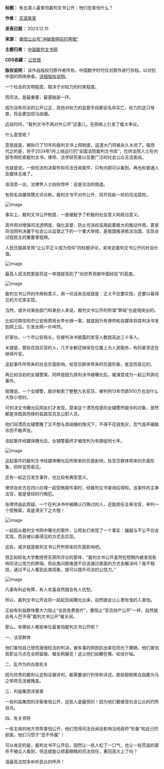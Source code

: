 

**标题：** 有五类人最害怕裁判文书公开：他们在害怕什么？  

**作者：** [天涯笔客](https://chinadigitaltimes.net/space/冲破黎明前的黑暗)  

**发表日期：** 2023.12.15  

**来源：** [微信公众号“冲破黎明前的黑暗”](https://web.archive.org/web/https://mp.weixin.qq.com/s/5DfAH9iFhuzUpeVa5cZq_Q)  

**主题归类：** [中国裁判文书网](https://chinadigitaltimes.net/space/中国裁判文书网)  

**CDS收藏：** [公民馆](https://chinadigitaltimes.net/space/%E5%85%AC%E6%B0%91%E9%A6%86)  

**版权说明：** 该作品版权归原作者所有。中国数字时代仅对原作进行存档，以对抗中国的网络审查。[详细版权说明](https://chinadigitaltimes.net/chinese/copyright)。


一个社会的文明程度，取决于对权力的约束程度。


而司法，是最重要，最基础是一环。


因为没有司法的公开公正，其他对权力的监督手段都会名存实亡，权力的这只怪兽，将会更加信马由缰。


近段时间，“裁判文书不再对外公开”这事儿，在网络上引发了极大争议。


什么意思呢？


意思就是，被执行了10年的裁判文书上网制度，这道大门将被永久关闭了。取而代之的是，将于2024年1月上线运行的“全国法院裁判文书库”，仅供法院人士在内部专网检索裁判文书。律师、法学研究者以及更广泛的社会公众无法查阅。


也就是说，一些枉法判决案件和司法丑闻案件，只有内部可以看到，再也和普通人及媒体无缘了。


该消息一出，法律界人士纷纷惊呼：这是法治的倒退。


有知名自媒体撰文评论称，裁判文书不对外公开，将开启新一轮的司法腐败。


![image](https://chinadigitaltimes.net/chinese/files/2023/12/post-703274-657cd272f0d4c.png)


事实上，裁判文书公开制度，一直被赋予了积极的社会意义和政治意义。


其作用对增强司法透明度，强化监督，防止司法权滥用起着极大的推动作用，更是将法院判决置于社会公众监督之下的一个重大举措，是我国推进依法治国、实现全过程民主的重要里程碑。


人民日报甚至用“让公平正义成为信仰”的标题评论，来肯定裁判文书公开的社会价值。


![image](https://chinadigitaltimes.net/chinese/files/2023/12/post-703274-657cd27304a90.png)


最高人民法院更是将这一举措提高到了“向世界贡献中国经验”的高度。


![image](https://chinadigitaltimes.net/chinese/files/2023/12/post-703274-657cd27312e7d.png)


裁判文书公开的作用和意义，用一句话来总结就是：正义不仅要实现，还要以看得见的方式来实现。


当然，或许对某些部门和某些人来说，裁判文书公开的所谓“弊端”也是很突出的。


比如河南信阳市公安局原局长李长根一案，就是因为有律师和自媒体将其判决书发到网上后，引发全网一片哗然。


好家伙，一个市公安局长，仅被判决书披露的卖官人数就高达三十多人。


关键是，那些花钱买官的人，几乎全都还继续在位置上为人民服务，有的甚至还在继续升官。


这起事件所带来的社会负面影响，给官员群体带来的负面形象，是显而易见的。


再比如当初的女辅警案，同样是因为其判决书被曝光后，被演变成为一起公共舆论事件。


按理说，一个女辅警，敲诈勒索了整整九名官员，被判刑13年罚款500万也没什么大惊小怪的。


可判决文书曝光后网友们才发现，原来这个漂亮性感的女辅警所敲诈的对象，居然都是贪图其肉体的各路官员及公职人员。


他们将漂亮女辅警睡了又不想与其结婚的情况下，不得不花钱免灾，忍气吞声被敲诈而不敢声张。


该起案件经媒体曝光后，女辅警最终才被改判为有期徒刑七年。


![image](https://chinadigitaltimes.net/chinese/files/2023/12/post-703274-657cd2731d633.)


这起案件的裁判文书经媒体曝光后所带来的负面影响，给官员群体带来的负面形象，同样显而易见。


还有一起近日发生事件，也比较有典型意义。


律师张庆方在四川办理一起受贿案件案时，经裁判文书查询后得知，该案件的主审法官，就是曾经的行贿犯。


张律师由此质疑，一个在判决书中被确认行贿过的人，还能担任主审法官，审判一个受贿案，真是滑天下之大稽！


![image](https://chinadigitaltimes.net/chinese/files/2023/12/post-703274-657cd27329257.)


一起起从裁判文书网中曝光的案件，让网友们发现了一个事实：龌龊与不公不仅会实现，而且被以看得见的方式去实现。


这些，或许就是裁判文书公开所带来的负面影响吧。


但正如知名大学教授劳东燕所评论的那样，“裁判文书公开虽然在短期内被发现影响司法公信力的弊端，但此类问题难道不应该通过直面的方式去解决吗？我不相信，通过不让人看到此类现象，就可以提升司法的公信力。”


![image](https://chinadigitaltimes.net/chinese/files/2023/12/post-703274-657cd27333b99.)


凡事有利必有弊，有人欢喜自然就会有人忧愁。


所以，裁判文书公开会将一起起丑闻曝光出来，自然就会让心里有鬼的人害怕。


正如有利益群体要大力阻止“全民免费医疗”，要阻止“官员财产公开”一样，自然就会有人巴不得“裁判文书公开”被关闭。


那么，有哪些人哪些单位最害怕裁判文书公开呢？


一、法官群体


他们害怕自己很荒唐很枉法的判决，被多事的网民扒出来在阳光下爆晒。他们害怕其职业污点在全网留痕、被全网展览！这让他们如鲠在喉、如坐针毡。


二、乱作为的办案机关


因为优秀的裁判认定和证据评判，都需要进行列举和详述，那些颠倒黑白指鹿为马之举将无法被掩盖。


三、利益集团涉案者


一些利益集团的涉案者怕公开，这些人是最慌的！因为他们要接受社会公众的灼热目光。


四、有关领导


一些主政的地方领导害怕公开，他们觉得司法丑闻会影响当地政府“形象”和自己的颜面，他们习惯于“丑不外露”！


可以肯定的是，裁判文书不公开后，固然让一些人松了一口气，也让一些荒诞的案件不被众人看到，但这就能让捂着眼睛的司法信任，重回高大上了吗？


请最高法院多听听民众的呼声！

